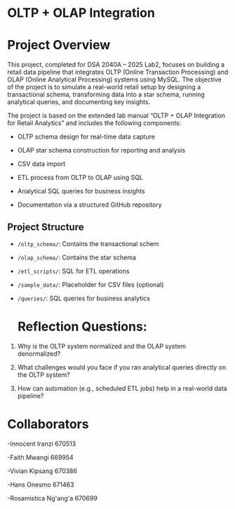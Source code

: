 # OLTP + OLAP Integration

# Project Overview

This project, completed for DSA 2040A – 2025 Lab2, focuses on building a retail data pipeline that integrates OLTP (Online Transaction Processing) and OLAP (Online Analytical Processing) systems using MySQL. The objective of the project is to simulate a real-world retail setup by designing a transactional schema, transforming data into a star schema, running analytical queries, and documenting key insights.

The project is based on the extended lab manual “OLTP + OLAP Integration for Retail Analytics” and includes the following components:


 - OLTP schema design for real-time data capture

 -  OLAP star schema construction for reporting and analysis

 - CSV data import 

 - ETL process from OLTP to OLAP using SQL

 - Analytical SQL queries for business insights

 - Documentation via a structured GitHub repository

 ##  Project Structure
 
- `/oltp_schema/`: Contains the transactional schem
  
- `/olap_schema/`: Contains the star schema
  
- `/etl_scripts/`: SQL for ETL operations
  
- `/sample_data/`: Placeholder for CSV files (optional)
  
- `/queries/`: SQL queries for business analytics

  # Reflection Questions:
  
1. Why is the OLTP system normalized and the OLAP system denormalized?
   
2. What challenges would you face if you ran analytical queries directly on the OLTP
system?

3. How can automation (e.g., scheduled ETL jobs) help in a real-world data
pipeline?



# Collaborators

-Innocent Iranzi 670513

-Faith Mwangi 669954

-Vivian Kipsang 670386

-Hans Onesmo 671463

-Rosamistica Ng'ang'a 670699
